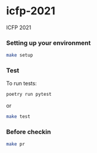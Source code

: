 # icfp-2021
ICFP 2021

### Setting up your environment

```bash
make setup
```

### Test

To run tests:

```bash
poetry run pytest
```

or

```bash
make test
```

### Before checkin


```bash
make pr
```
